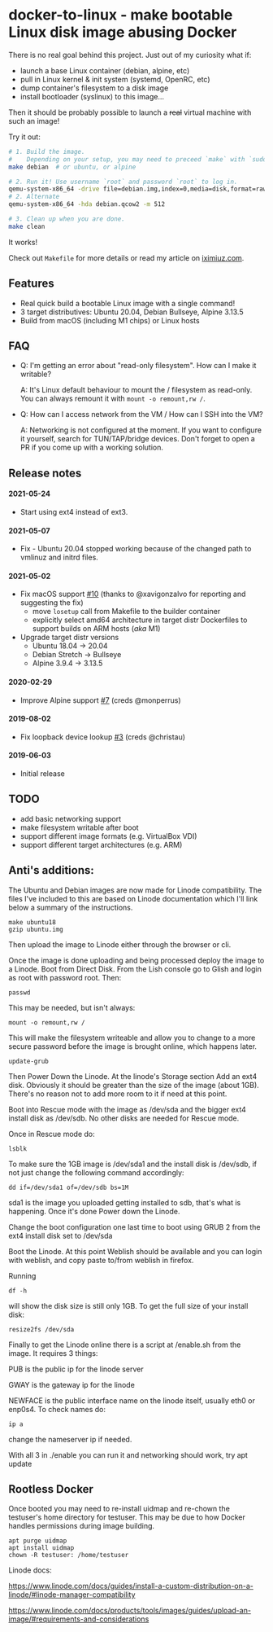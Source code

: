 # docker-to-linux - make bootable Linux disk image abusing Docker

There is no real goal behind this project. Just out of my curiosity what if:

  - launch a base Linux container (debian, alpine, etc)
  - pull in Linux kernel & init system (systemd, OpenRC, etc)
  - dump container's filesystem to a disk image
  - install bootloader (syslinux) to this image...

Then it should be probably possible to launch a ~~real~~ virtual machine with such an image!

Try it out:

```bash
# 1. Build the image.
#    Depending on your setup, you may need to preceed `make` with `sudo`.
make debian  # or ubuntu, or alpine

# 2. Run it! Use username `root` and password `root` to log in.
qemu-system-x86_64 -drive file=debian.img,index=0,media=disk,format=raw -m 4096
# 2. Alternate
qemu-system-x86_64 -hda debian.qcow2 -m 512

# 3. Clean up when you are done.
make clean
```

It works!

Check out `Makefile` for more details or read my article on <a href="https://iximiuz.com/en/posts/from-docker-container-to-bootable-linux-disk-image/">iximiuz.com</a>.

## Features
- Real quick build a bootable Linux image with a single command!
- 3 target distributives: Ubuntu 20.04, Debian Bullseye, Alpine 3.13.5
- Build from macOS (including M1 chips) or Linux hosts

## FAQ
- Q: I'm getting an error about "read-only filesystem". How can I make it writable?

  A: It's Linux default behaviour to mount the / filesystem as read-only. You can always remount it with `mount -o remount,rw /`.

- Q: How can I access network from the VM / How can I SSH into the VM?

  A: Networking is not configured at the moment. If you want to configure it yourself, search for TUN/TAP/bridge devices. Don't forget to open a PR if you come up with a working solution.


## Release notes
#### 2021-05-24
- Start using ext4 instead of ext3.

#### 2021-05-07
- Fix - Ubuntu 20.04 stopped working because of the changed path to vmlinuz and initrd files.

#### 2021-05-02
- Fix macOS support [#10](https://github.com/iximiuz/docker-to-linux/issues/10) (thanks to @xavigonzalvo for reporting and suggesting the fix)
  - move `losetup` call from Makefile to the builder container
  - explicitly select amd64 architecture in target distr Dockerfiles to support builds on ARM hosts (_aka_ M1)
- Upgrade target distr versions
  - Ubuntu 18.04 -> 20.04
  - Debian Stretch -> Bullseye
  - Alpine 3.9.4 -> 3.13.5

#### 2020-02-29
- Improve Alpine support [#7](https://github.com/iximiuz/docker-to-linux/pull/7) (creds @monperrus)

#### 2019-08-02
- Fix loopback device lookup [#3](https://github.com/iximiuz/docker-to-linux/pull/3) (creds @christau)

#### 2019-06-03
- Initial release

## TODO
- add basic networking support
- make filesystem writable after boot
- support different image formats (e.g. VirtualBox VDI)
- support different target architectures (e.g. ARM)

## Anti's additions:

The Ubuntu and Debian images are now made for Linode compatibility. The files I've included to this are based on Linode documentation which I'll link below a summary of the instructions.

    make ubuntu18
    gzip ubuntu.img

Then upload the image to Linode either through the browser or cli. 

Once the image is done uploading and being processed deploy the image to a Linode. Boot from Direct Disk. From the Lish console go to Glish and login as root with password root. Then:


    passwd


This may be needed, but isn't always:

    mount -o remount,rw /

This will make the filesystem writeable and allow you to change to a more secure password before the image is brought online, which happens later.

    update-grub


Then Power Down the Linode. At the linode's Storage section Add an ext4 disk. Obviously it should be greater than the size of the image (about 1GB). There's no reason not to add more room to it if need at this point.

Boot into Rescue mode with the image as /dev/sda and the bigger ext4 install disk as /dev/sdb. No other disks are needed for Rescue mode.

Once in Rescue mode do:

    lsblk


To make sure the 1GB image is /dev/sda1 and the install disk is /dev/sdb, if not just change the following command accordingly:

    dd if=/dev/sda1 of=/dev/sdb bs=1M

sda1 is the image you uploaded getting installed to sdb, that's what is happening. Once it's done Power down the Linode.

Change the boot configuration one last time to boot using GRUB 2 from the ext4 install disk set to /dev/sda

Boot the Linode. At this point Weblish should be available and you can login with weblish, and copy paste to/from weblish in firefox.

Running

    df -h

will show the disk size is still only 1GB. To get the full size of your install disk:

    resize2fs /dev/sda

Finally to get the Linode online there is a script at /enable.sh from the image. It requires 3 things:


PUB is the public ip for the linode server

GWAY is the gateway ip for the linode

NEWFACE is the public interface name on the linode itself, usually eth0 or enp0s4. To check names do:

    ip a

change the nameserver ip if needed.


With all 3 in ./enable you can run it and networking should work, try apt update



## Rootless Docker


Once booted you may need to re-install uidmap and re-chown the testuser's home directory for testuser. This may be due to how Docker handles permissions during image building.


    apt purge uidmap
    apt install uidmap
    chown -R testuser: /home/testuser


Linode docs:


https://www.linode.com/docs/guides/install-a-custom-distribution-on-a-linode/#linode-manager-compatibility



https://www.linode.com/docs/products/tools/images/guides/upload-an-image/#requirements-and-considerations
